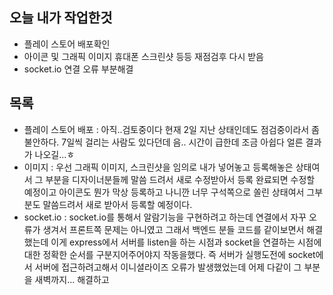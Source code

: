 ## 오늘 내가 작업한것
- 플레이 스토어 배포확인
- 아이콘 및 그래픽 이미지 휴대폰 스크린샷 등등 재점검후 다시 받음
- socket.io 연결 오류 부분해결

## 목록
- 플레이 스토어 배포 : 아직..검토중이다 현재 2일 지난 상태인데도 점검중이라서 좀 불안하다.  7일씩 걸리는 사람도 있다던데 음.. 시간이 급한데 조금 아쉽다 얼른 결과가 나오길...ㅎ
- 이미지 : 우선 그래픽 이미지, 스크린샷을 임의로 내가 넣어놓고 등록해놓은 상태여서 그 부분을 디자이너분들께 말씀 드려서 새로 수정받아서 등록 완료되면 수정할 예정이고 아이콘도 뭔가 막상 등록하고 나니깐 너무 구석쪽으로 쏠린 상태여서 그부분도 말씀드려서 새로 받아서 등록할 예정이다.
- socket.io : socket.io를 통해서 알람기능을 구현하려고 하는데 연결에서 자꾸 오류가 생겨서 프론트쪽 문제는 아니였고 그래서 백엔드 분들 코드를 같이보면서 해결했는데 이게 express에서 서버를 listen을 하는 시점과 socket을 연결하는 시점에 대한 정확한 순서를 구분지어주어야지 작동을했다. 즉 서버가 실행도전에 socket에서 서버에 접근하려고해서 이니셜라이즈 오류가 발생했었는데 어제 다같이 그 부분을 새벽까지... 해결하고 
